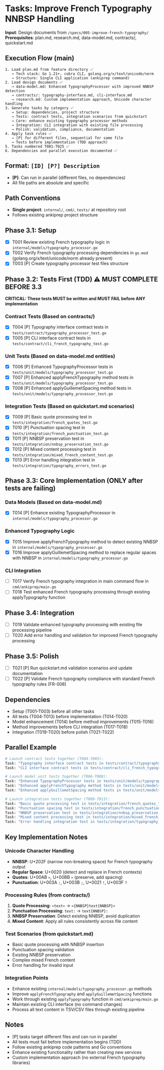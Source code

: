 # Tasks: Improve French Typography NNBSP Handling

**Input**: Design documents from `/specs/005-improve-french-typography/`
**Prerequisites**: plan.md, research.md, data-model.md, contracts/, quickstart.md

## Execution Flow (main)
```
1. Load plan.md from feature directory ✅
   → Tech stack: Go 1.21+, cobra CLI, golang.org/x/text/unicode/norm
   → Structure: Single CLI application (ankiprep command)
2. Load design documents ✅
   → data-model.md: Enhanced TypographyProcessor with improved NNBSP detection
   → contracts/: typography-interface.md, cli-interface.md  
   → research.md: Custom implementation approach, Unicode character handling
3. Generate tasks by category ✅
   → Setup: dependencies, project structure
   → Tests: contract tests, integration scenarios from quickstart
   → Core: enhance existing typography processor methods
   → Integration: CLI integration with existing file processing
   → Polish: validation, compliance, documentation
4. Apply task rules ✅
   → [P] for different files, sequential for same file
   → Tests before implementation (TDD approach)
5. Tasks numbered T001-T025 ✅
6. Dependencies and parallel execution documented ✅
```

## Format: `[ID] [P?] Description`
- **[P]**: Can run in parallel (different files, no dependencies)
- All file paths are absolute and specific

## Path Conventions
- **Single project**: `internal/`, `cmd/`, `tests/` at repository root
- Follows existing ankiprep project structure

## Phase 3.1: Setup
- [x] T001 Review existing French typography logic in `internal/models/typography_processor.go`
- [x] T002 Verify French typography processing dependencies in `go.mod` (golang.org/x/text/unicode/norm already present)
- [x] T003 [P] Create typography processor test files structure

## Phase 3.2: Tests First (TDD) ⚠️ MUST COMPLETE BEFORE 3.3
**CRITICAL: These tests MUST be written and MUST FAIL before ANY implementation**

### Contract Tests (Based on contracts/)
- [x] T004 [P] Typography interface contract tests in `tests/contract/typography_processor_test.go`
- [x] T005 [P] CLI interface contract tests in `tests/contract/cli_french_typography_test.go`

### Unit Tests (Based on data-model.md entities)
- [x] T006 [P] Enhanced TypographyProcessor tests in `tests/unit/models/typography_processor_test.go`
- [x] T007 [P] Enhanced applyFrenchTypography method tests in `tests/unit/models/typography_processor_test.go`
- [x] T008 [P] Enhanced applyGuillemetSpacing method tests in `tests/unit/models/typography_processor_test.go`

### Integration Tests (Based on quickstart.md scenarios)
- [x] T009 [P] Basic quote processing test in `tests/integration/french_quotes_test.go`
- [x] T010 [P] Punctuation spacing test in `tests/integration/french_punctuation_test.go`
- [x] T011 [P] NNBSP preservation test in `tests/integration/nnbsp_preservation_test.go`
- [x] T012 [P] Mixed content processing test in `tests/integration/mixed_french_content_test.go`
- [x] T013 [P] Error handling integration test in `tests/integration/typography_errors_test.go`

## Phase 3.3: Core Implementation (ONLY after tests are failing)

### Data Models (Based on data-model.md)
- [x] T014 [P] Enhance existing TypographyProcessor in `internal/models/typography_processor.go`

### Enhanced Typography Logic
- [x] T015 Improve applyFrenchTypography method to detect existing NNBSP in `internal/models/typography_processor.go`
- [x] T016 Improve applyGuillemetSpacing method to replace regular spaces with NNBSP in `internal/models/typography_processor.go`

### CLI Integration
- [ ] T017 Verify French typography integration in main command flow in `cmd/ankiprep/main.go`
- [ ] T018 Test enhanced French typography processing through existing applyTypography function

## Phase 3.4: Integration
- [ ] T019 Validate enhanced typography processing with existing file processing pipeline
- [ ] T020 Add error handling and validation for improved French typography processing

## Phase 3.5: Polish
- [ ] T021 [P] Run quickstart.md validation scenarios and update documentation
- [ ] T022 [P] Validate French typography compliance with standard French typography rules (FR-008)

## Dependencies
- Setup (T001-T003) before all other tasks
- All tests (T004-T013) before implementation (T014-T020)
- Model enhancement (T014) before method improvements (T015-T016)
- Method improvements before CLI integration (T017-T018)
- Integration (T019-T020) before polish (T021-T022)

## Parallel Example
```bash
# Launch contract tests together (T004-T005):
Task: "Typography interface contract tests in tests/contract/typography_processor_test.go"
Task: "CLI interface contract tests in tests/contract/cli_french_typography_test.go"

# Launch model unit tests together (T006-T008):
Task: "Enhanced TypographyProcessor tests in tests/unit/models/typography_processor_test.go"
Task: "Enhanced applyFrenchTypography method tests in tests/unit/models/typography_processor_test.go"
Task: "Enhanced applyGuillemetSpacing method tests in tests/unit/models/typography_processor_test.go"

# Launch integration tests together (T009-T013):
Task: "Basic quote processing test in tests/integration/french_quotes_test.go"
Task: "Punctuation spacing test in tests/integration/french_punctuation_test.go"
Task: "NNBSP preservation test in tests/integration/nnbsp_preservation_test.go"
Task: "Mixed content processing test in tests/integration/mixed_french_content_test.go"
Task: "Error handling integration test in tests/integration/typography_errors_test.go"
```

## Key Implementation Notes

### Unicode Character Handling
- **NNBSP**: U+202F (narrow non-breaking space) for French typography output
- **Regular Space**: U+0020 (detect and replace in French contexts)
- **Quotes**: U+00AB `«`, U+00BB `»` (preserve, add spacing)
- **Punctuation**: U+003A `:`, U+003B `;`, U+0021 `!`, U+003F `?`

### Processing Rules (from contracts/)
1. **Quote Processing**: `«text»` → `«{NNBSP}text{NNBSP}»`
2. **Punctuation Processing**: `text:` → `text{NNBSP}:`
3. **NNBSP Preservation**: Detect existing NNBSP, avoid duplication
4. **Mixed Content**: Apply all rules consistently across file content

### Test Scenarios (from quickstart.md)
- Basic quote processing with NNBSP insertion
- Punctuation spacing validation
- Existing NNBSP preservation
- Complex mixed French content
- Error handling for invalid input

### Integration Points
- Enhance existing `internal/models/typography_processor.go` methods
- Improve `applyFrenchTypography` and `applyGuillemetSpacing` functions
- Work through existing `applyTypography` function in `cmd/ankiprep/main.go`
- Maintain existing CLI interface (no command changes)
- Process all text content in TSV/CSV files through existing pipeline

## Notes
- [P] tasks target different files and can run in parallel
- All tests must fail before implementation begins (TDD)
- Follow existing ankiprep code patterns and Go conventions
- Enhance existing functionality rather than creating new services
- Custom implementation approach (no external French typography libraries)